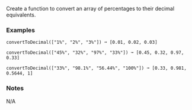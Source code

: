 Create a function to convert an array of percentages to their decimal equivalents.


### Examples ###
    convertToDecimal(["1%", "2%", "3%"]) ➞ [0.01, 0.02, 0.03]

    convertToDecimal(["45%", "32%", "97%", "33%"]) ➞ [0.45, 0.32, 0.97, 0.33]

    convertToDecimal(["33%", "98.1%", "56.44%", "100%"]) ➞ [0.33, 0.981, 0.5644, 1]


### Notes ###
N/A